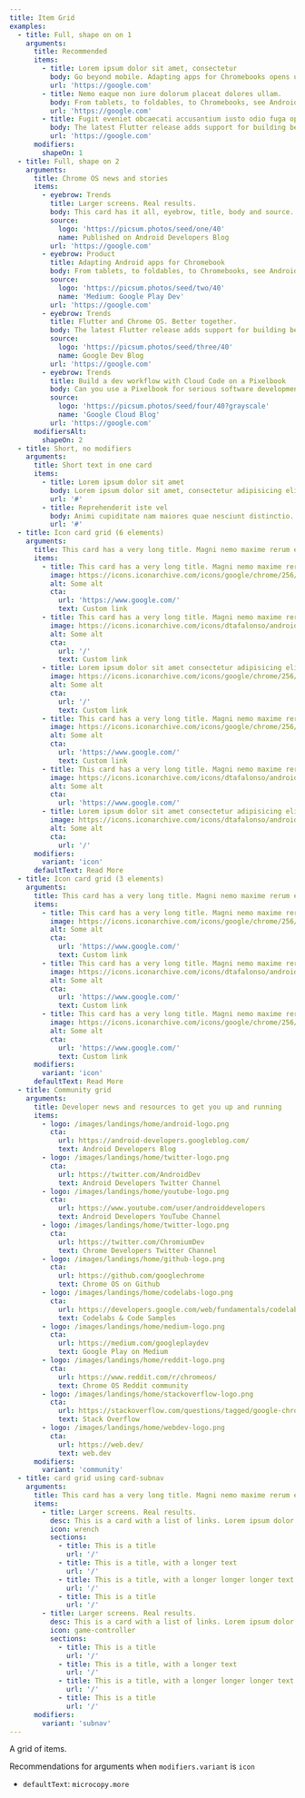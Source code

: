 ```yaml
---
title: Item Grid
examples:
  - title: Full, shape on on 1
    arguments:
      title: Recommended
      items:
        - title: Lorem ipsum dolor sit amet, consectetur
          body: Go beyond mobile. Adapting apps for Chromebooks opens up a new world of possibility on larger screens.
          url: 'https://google.com'
        - title: Nemo eaque non iure dolorum placeat dolores ullam.
          body: From tablets, to foldables, to Chromebooks, see Android can be adapt to larger screens and form factors on Chrome OS.
          url: 'https://google.com'
        - title: Fugit eveniet obcaecati accusantium iusto odio fuga optio
          body: The latest Flutter release adds support for building beautiful, tailored Chrome OS applications.
          url: 'https://google.com'
      modifiers:
        shapeOn: 1
  - title: Full, shape on 2
    arguments:
      title: Chrome OS news and stories
      items:
        - eyebrow: Trends
          title: Larger screens. Real results.
          body: This card has it all, eyebrow, title, body and source. Go beyond mobile. Adapting apps for Chromebooks opens up a new world of possibility on larger screens.
          source:
            logo: 'https://picsum.photos/seed/one/40'
            name: Published on Android Developers Blog
          url: 'https://google.com'
        - eyebrow: Product
          title: Adapting Android apps for Chromebook
          body: From tablets, to foldables, to Chromebooks, see Android can be adapt to larger screens and form factors on Chrome OS.
          source:
            logo: 'https://picsum.photos/seed/two/40'
            name: 'Medium: Google Play Dev'
          url: 'https://google.com'
        - eyebrow: Trends
          title: Flutter and Chrome OS. Better together.
          body: The latest Flutter release adds support for building beautiful, tailored Chrome OS applications.
          source:
            logo: 'https://picsum.photos/seed/three/40'
            name: Google Dev Blog
          url: 'https://google.com'
        - eyebrow: Trends
          title: Build a dev workflow with Cloud Code on a Pixelbook
          body: Can you use a Pixelbook for serious software development?
          source:
            logo: 'https://picsum.photos/seed/four/40?grayscale'
            name: 'Google Cloud Blog'
          url: 'https://google.com'
      modifiersAlt:
        shapeOn: 2
  - title: Short, no modifiers
    arguments:
      title: Short text in one card
      items:
        - title: Lorem ipsum dolor sit amet
          body: Lorem ipsum dolor sit amet, consectetur adipisicing elit.
          url: '#'
        - title: Reprehenderit iste vel
          body: Animi cupiditate nam maiores quae nesciunt distinctio. Lorem ipsum dolor sit amet consectetur adipisicing elit. Id similique rerum rem, vero laboriosam nesciunt nisi dolor.
          url: '#'
  - title: Icon card grid (6 elements)
    arguments:
      title: This card has a very long title. Magni nemo maxime rerum ex quia!
      items:
        - title: This card has a very long title. Magni nemo maxime rerum ex quia!
          image: https://icons.iconarchive.com/icons/google/chrome/256/Google-Chrome-icon.png
          alt: Some alt
          cta:
            url: 'https://www.google.com/'
            text: Custom link
        - title: This card has a very long title. Magni nemo maxime rerum ex quia! Praesentium reprehenderit explicabo tempora aperiam.
          image: https://icons.iconarchive.com/icons/dtafalonso/android-l/512/Play-Store-icon.png
          alt: Some alt
          cta:
            url: '/'
            text: Custom link
        - title: Lorem ipsum dolor sit amet consectetur adipisicing elit.
          image: https://icons.iconarchive.com/icons/google/chrome/256/Google-Chrome-icon.png
          alt: Some alt
          cta:
            url: '/'
            text: Custom link
        - title: This card has a very long title. Magni nemo maxime rerum ex quia!
          image: https://icons.iconarchive.com/icons/google/chrome/256/Google-Chrome-icon.png
          alt: Some alt
          cta:
            url: 'https://www.google.com/'
            text: Custom link
        - title: This card has a very long title. Magni nemo maxime rerum ex quia! Praesentium reprehenderit explicabo tempora aperiam.
          image: https://icons.iconarchive.com/icons/dtafalonso/android-l/512/Play-Store-icon.png
          alt: Some alt
          cta:
            url: 'https://www.google.com/'
        - title: Lorem ipsum dolor sit amet consectetur adipisicing elit.
          image: https://icons.iconarchive.com/icons/dtafalonso/android-l/512/Play-Store-icon.png
          alt: Some alt
          cta:
            url: '/'
      modifiers:
        variant: 'icon'
      defaultText: Read More
  - title: Icon card grid (3 elements)
    arguments:
      title: This card has a very long title. Magni nemo maxime rerum ex quia!
      items:
        - title: This card has a very long title. Magni nemo maxime rerum ex quia!
          image: https://icons.iconarchive.com/icons/google/chrome/256/Google-Chrome-icon.png
          alt: Some alt
          cta:
            url: 'https://www.google.com/'
            text: Custom link
        - title: This card has a very long title. Magni nemo maxime rerum ex quia!
          image: https://icons.iconarchive.com/icons/dtafalonso/android-l/512/Play-Store-icon.png
          alt: Some alt
          cta:
            url: 'https://www.google.com/'
            text: Custom link
        - title: This card has a very long title. Magni nemo maxime rerum ex quia!
          image: https://icons.iconarchive.com/icons/google/chrome/256/Google-Chrome-icon.png
          alt: Some alt
          cta:
            url: 'https://www.google.com/'
            text: Custom link
      modifiers:
        variant: 'icon'
      defaultText: Read More
  - title: Community grid
    arguments:
      title: Developer news and resources to get you up and running
      items:
        - logo: /images/landings/home/android-logo.png
          cta:
            url: https://android-developers.googleblog.com/
            text: Android Developers Blog
        - logo: /images/landings/home/twitter-logo.png
          cta:
            url: https://twitter.com/AndroidDev
            text: Android Developers Twitter Channel
        - logo: /images/landings/home/youtube-logo.png
          cta:
            url: https://www.youtube.com/user/androiddevelopers
            text: Android Developers YouTube Channel
        - logo: /images/landings/home/twitter-logo.png
          cta:
            url: https://twitter.com/ChromiumDev
            text: Chrome Developers Twitter Channel
        - logo: /images/landings/home/github-logo.png
          cta:
            url: https://github.com/googlechrome
            text: Chrome OS on Github
        - logo: /images/landings/home/codelabs-logo.png
          cta:
            url: https://developers.google.com/web/fundamentals/codelabs/
            text: Codelabs & Code Samples
        - logo: /images/landings/home/medium-logo.png
          cta:
            url: https://medium.com/googleplaydev
            text: Google Play on Medium
        - logo: /images/landings/home/reddit-logo.png
          cta:
            url: https://www.reddit.com/r/chromeos/
            text: Chrome OS Reddit community
        - logo: /images/landings/home/stackoverflow-logo.png
          cta:
            url: https://stackoverflow.com/questions/tagged/google-chrome-os
            text: Stack Overflow
        - logo: /images/landings/home/webdev-logo.png
          cta:
            url: https://web.dev/
            text: web.dev
      modifiers:
        variant: 'community'
  - title: card grid using card-subnav
    arguments:
      title: This card has a very long title. Magni nemo maxime rerum ex quia!
      items:
        - title: Larger screens. Real results.
          desc: This is a card with a list of links. Lorem ipsum dolor sit amet, consectetur adipiscing elit. Duis tempor est nec ante suscipit suscipit. Nullam euismod vel dui vitae pellentesque.
          icon: wrench
          sections:
            - title: This is a title
              url: '/'
            - title: This is a title, with a longer text
              url: '/'
            - title: This is a title, with a longer longer longer text
              url: '/'
            - title: This is a title
              url: '/'
        - title: Larger screens. Real results.
          desc: This is a card with a list of links. Lorem ipsum dolor sit amet, consectetur adipiscing elit. Duis tempor est nec ante suscipit suscipit. Nullam euismod vel dui vitae pellentesque.
          icon: game-controller
          sections:
            - title: This is a title
              url: '/'
            - title: This is a title, with a longer text
              url: '/'
            - title: This is a title, with a longer longer longer text
              url: '/'
            - title: This is a title
              url: '/'
      modifiers:
        variant: 'subnav'
---
```


A grid of items.

Recommendations for arguments when `modifiers.variant` is `icon`

- `defaultText`: `microcopy.more`
